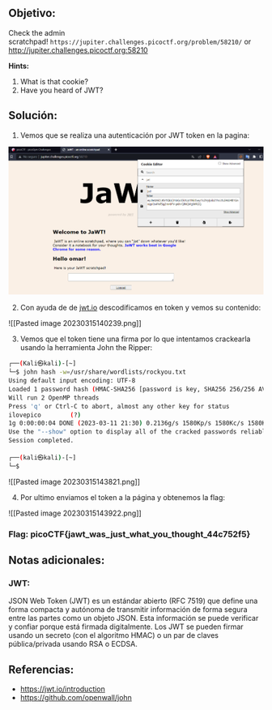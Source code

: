 ## Objetivo:
Check the admin scratchpad! `https://jupiter.challenges.picoctf.org/problem/58210/` or http://jupiter.challenges.picoctf.org:58210

**Hints:**
1. What is that cookie?
2. Have you heard of JWT?

## Solución:
1. Vemos que se realiza una autenticación por JWT token en la pagina: 

![Pasted image 20230315135744](Pasted%20image%2020230315135744.png)

2. Con ayuda de de [jwt.io](https://jwt.io/introduction) descodificamos en token y vemos su contenido:

![[Pasted image 20230315140239.png]]

3. Vemos que el token tiene una firma por lo que intentamos crackearla usando la herramienta John the Ripper: 

```bash
┌──(Kali㉿kali)-[~]
└─$ john hash -w=/usr/share/wordlists/rockyou.txt
Using default input encoding: UTF-8
Loaded 1 password hash (HMAC-SHA256 [password is key, SHA256 256/256 AVX2 8x])
Will run 2 OpenMP threads
Press 'q' or Ctrl-C to abort, almost any other key for status
ilovepico        (?)     
1g 0:00:00:04 DONE (2023-03-11 21:30) 0.2136g/s 1580Kp/s 1580Kc/s 1580KC/s iloverob4live345..ilovemymother@
Use the "--show" option to display all of the cracked passwords reliably
Session completed. 
                                                                            
┌──(kali㉿kali)-[~]
└─$
```


![[Pasted image 20230315143821.png]]

4. Por ultimo enviamos el token a la página y obtenemos la flag:

![[Pasted image 20230315143922.png]]

### Flag: picoCTF{jawt_was_just_what_you_thought_44c752f5}

## Notas adicionales:

### JWT:
JSON Web Token (JWT) es un estándar abierto (RFC 7519) que define una forma compacta y autónoma de transmitir información de forma segura entre las partes como un objeto JSON. Esta información se puede verificar y confiar porque está firmada digitalmente. Los JWT se pueden firmar usando un secreto (con el algoritmo HMAC) o un par de claves pública/privada usando RSA o ECDSA.

## Referencias:
- https://jwt.io/introduction
- https://github.com/openwall/john